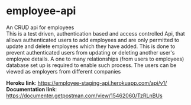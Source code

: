 # employee-api
An CRUD api for employees
<br/>
This is a test driven, authentication based and access controlled
Api, that allows authenticated users to add employees and are only permitted to
update and delete employees which they have added.
This is done to prevent authenticated users from updating
or deleting another user's employee details.
A one to many relationships (from users to employees) database set up is required
to enable such process. The users can be viewed as employers from different companies 

<b>Heroku link</b>: <https://employee-staging-api.herokuapp.com/api/v1/>
<b>Documentation link</b>: <https://documenter.getpostman.com/view/15462060/TzRLnBUs>
